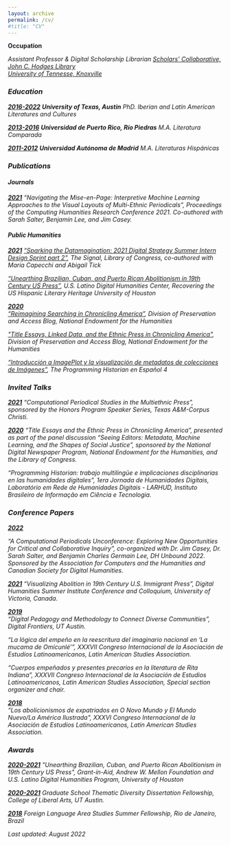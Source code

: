 ```yaml
---
layout: archive
permalink: /cv/
#title: "CV"
---
```


__Occupation__

<em>Assistant Professor & Digital Scholarship Librarian<em>
<a href="https://www.lib.utk.edu/scholar">Scholars' Collaborative, <br>John C. Hodges Library<br> University of Tennesse, Knoxville</a> 


### Education

<ins>**2016-2022**</ins>
__University of Texas, Austin__
PhD. Iberian and Latin American Literatures and Cultures

<ins>**2013-2016**</ins>
__Universidad de Puerto Rico, Río Piedras__
M.A. Literatura Comparada

<ins>**2011-2012**</ins>
__Universidad Autónoma de Madrid__
M.A. Literaturas Hispánicas 

### Publications

<!-- A list is also available [online](https://scholar.google.co.uk/citations?user=LTOTl0YAAAAJ) -->
#### *Journals*

<ins>**2021**</ins>
“Navigating the Mise-en-Page: Interpretive Machine Learning Approaches to the Visual Layouts of Multi-Ethnic Periodicals”, <em>Proceedings of the Computing Humanities Research Conference 2021<em>. Co-authored with Sarah Salter, Benjamin Lee, and Jim Casey. 

#### _Public Humanities_

<ins>**2021**</ins> 
<a href="https://blogs.loc.gov/thesignal/2021/08/sparking-the-datamagination-2021-digital-strategy-summer-intern-design-sprint-part-ii/" target="_blank"> “Sparking the Datamagination: 2021 Digital Strategy Summer Intern Design Sprint part 2"</a>, <em>The Signal</em>, Library of Congress, co-authored with Maria Capecchi and Abigail Tick	

<a href="https://youtu.be/6pCi0tjRv6Y" target="_blank">“Unearthing Brazilian, Cuban, and Puerto Rican Abolitionism in 19th Century US Press”</a>, U.S. Latino Digital Humanities Center, Recovering the US Hispanic Literary Heritage University of Houston

<ins>**2020**</ins>		
<a href="https://www.neh.gov/blog/reimagining-searching-chronicling-america" target="_blank">“Reimagining Searching in Chronicling America”</a>, _Division of Preservation and Access Blog_, National Endowment for the Humanities

<a href="https://www.neh.gov/blog/title-essays-linked-data-and-ethnic-press-chronicling-america" target="_blank"> "Title Essays, Linked Data, and the Ethnic Press in Chronicling America"</a>, _Division of Preservation and Access Blog_, National Endowment for the Humanities

<a href="https://doi.org/10.46430/phes0046" target="_blank"> “Introducción a ImagePlot y la visualización de metadatos de colecciones de Imágenes”</a>, _The Programming Historian en Español 4_


### Invited Talks

<ins>**2021**</ins>	
“Computational Periodical Studies in the Multiethnic Press”, sponsored by the Honors Program Speaker Series, Texas A&M-Corpus Christi.

<ins>**2020**</ins>
“Title Essays and the Ethnic Press in Chronicling America”, presented as part of the panel discussion “Seeing Editors: Metadata, Machine Learning, and the Shapes of Social Justice”, sponsored by the National Digital Newspaper Program, National Endowment for the Humanities, and the Library of Congress. 

“Programming Historian: trabajo multilingüe e implicaciones disciplinarias en las humanidades digitales”, <em>1era Jornada de Humanidades Digitais<em>, Laboratório em Rede de Humanidades Digitais - LARHUD, Instituto Brasileiro de Informação em Ciência e Tecnologia.

### Conference Papers

<ins>**2022**</ins>	

“A Computational Periodicals Unconference: Exploring New Opportunities for Critical and Collaborative Inquiry”, co-organized with Dr. Jim Casey, Dr. Sarah Salter, and Benjamin Charles Germain Lee, DH Unbound 2022. Sponsored by the Association for Computers and the Humanities and Canadian Society for Digital Humanities.

<ins>**2021**</ins>
“Visualizing Abolition in 19th Century U.S. Immigrant Press”, Digital Humanities Summer Institute Conference and Colloquium, University of Victoria, Canada.

<ins>**2019**</ins> 	
“Digital Pedagogy and Methodology to Connect Diverse Communities”, Digital Frontiers, UT Austin.

“La lógica del empeño en la reescritura del imaginario nacional en ‘La mucama de Omicunlé’”, <em>XXXVII Congreso Internacional de la Asociación de Estudios Latinoamericanos, Latin American Studies Association<em>. 

“Cuerpos empeñados y presentes precarios en la literatura de Rita Indiana”, <em>XXXVII Congreso Internacional de la Asociación de Estudios Latinoamericanos, Latin American Studies Association<em>, Special section organizer and chair.

<ins>**2018**</ins> 	
“Los abolicionismos de expatriados en O Novo Mundo y El Mundo Nuevo/La América Ilustrada", <em>XXXVI Congreso Internacional de la Asociación de Estudios Latinoamericanos, Latin American Studies Association<em>. 

### Awards

<ins>**2020-2021**</ins>
"Unearthing Brazilian, Cuban, and Puerto Rican Abolitionism in 19th Century US Press", Grant-in-Aid, Andrew W. Mellon Foundation and U.S. Latino Digital Humanities Program, University of Houston

<ins>**2020-2021**</ins>
Graduate School Thematic Diversity Dissertation Fellowship, 
College of Liberal Arts, UT Austin.

<ins>**2018**</ins>
Foreign Language Area Studies Summer Fellowship, Rio de Janeiro, Brazil
<!-- ### Footer-->
Last updated: August 2022



